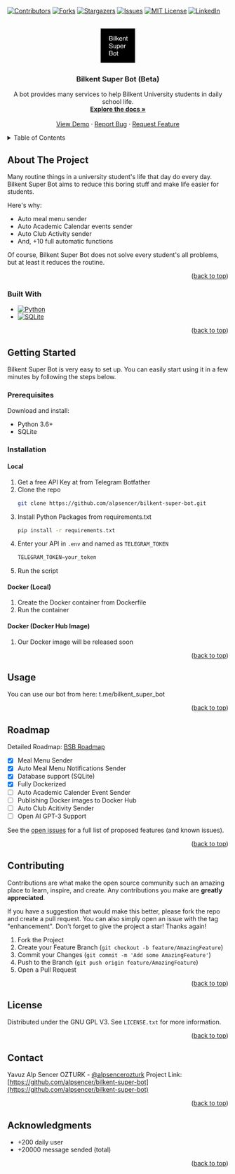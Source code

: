 <a name="readme-top"></a>

<!-- PROJECT SHIELDS -->

[![Contributors][contributors-shield]][contributors-url]
[![Forks][forks-shield]][forks-url]
[![Stargazers][stars-shield]][stars-url]
[![Issues][issues-shield]][issues-url]
[![MIT License][license-shield]][license-url]
[![LinkedIn][linkedin-shield]][linkedin-url]



<!-- PROJECT LOGO -->
<br />
<div align="center">
  <a href="https://github.com/alpsencer/bilkent-super-bot">
    <img src="assets\img\bsb-logo.png" alt="Logo" width="80" height="80">
  </a>

  <h3 align="center">Bilkent Super Bot (Beta)</h3>

  <p align="center">
    A bot provides many services to help Bilkent University students in daily school life.
    <br />
    <a href="https://github.com/alpsencer/bilkent-super-bot"><strong>Explore the docs »</strong></a>
    <br />
    <br />
    <a href="t.me/bilkent_super_bot">View Demo</a>
    ·
    <a href="https://github.com/alpsencer/bilkent-super-bot/issues">Report Bug</a>
    ·
    <a href="https://github.com/alpsencer/bilkent-super-bot/issues">Request Feature</a>
  </p>
</div>



<!-- TABLE OF CONTENTS -->
<details>
  <summary>Table of Contents</summary>
  <ol>
    <li>
      <a href="#about-the-project">About The Project</a>
      <ul>
        <li><a href="#built-with">Built With</a></li>
      </ul>
    </li>
    <li>
      <a href="#getting-started">Getting Started</a>
      <ul>
        <li><a href="#prerequisites">Prerequisites</a></li>
        <li><a href="#installation">Installation</a></li>
      </ul>
    </li>
    <li><a href="#usage">Usage</a></li>
    <li><a href="#roadmap">Roadmap</a></li>
    <li><a href="#contributing">Contributing</a></li>
    <li><a href="#license">License</a></li>
    <li><a href="#contact">Contact</a></li>
    <li><a href="#acknowledgments">Acknowledgments</a></li>
  </ol>
</details>



<!-- ABOUT THE PROJECT -->
## About The Project
<!-- [![Product Name Screen Shot][product-screenshot]](https://example.com) -->

Many routine things in a university student's life that day do every day. Bilkent Super Bot aims to reduce this boring stuff and make life easier for students.

Here's why:
* Auto meal menu sender
* Auto Academic Calendar events sender
* Auto Club Activity sender
* And, +10 full automatic functions

Of course, Bilkent Super Bot does not solve every student's all problems, but at least it reduces the routine.

<p align="right">(<a href="#readme-top">back to top</a>)</p>



### Built With

* [![Python][Python]][Python-url]
* [![SQLite][Sqlite]][Sqlite-url]


<p align="right">(<a href="#readme-top">back to top</a>)</p>



<!-- GETTING STARTED -->
## Getting Started
Bilkent Super Bot is very easy to set up. You can easily start using it in a few minutes by following the steps below.


### Prerequisites

Download and install:
- Python 3.6+
- SQLite

### Installation

#### Local

1. Get a free API Key at from Telegram Botfather
2. Clone the repo
   ```sh
   git clone https://github.com/alpsencer/bilkent-super-bot.git
   ```
3. Install Python Packages from requirements.txt
   ```sh
   pip install -r requirements.txt
   ```
4. Enter your API in `.env` and named as `TELEGRAM_TOKEN`
   ```js
   TELEGRAM_TOKEN=your_token
   ```
5. Run the script

#### Docker (Local)

1. Create the Docker container from Dockerfile
2. Run the container

#### Docker (Docker Hub Image)
1. Our Docker image will be released soon

<p align="right">(<a href="#readme-top">back to top</a>)</p>



<!-- USAGE EXAMPLES -->
## Usage

You can use our bot from here: t.me/bilkent_super_bot

<p align="right">(<a href="#readme-top">back to top</a>)</p>



<!-- ROADMAP -->
## Roadmap
Detailed Roadmap: [BSB Roadmap](https://bit.ly/bilkentsuperbot)

- [x] Meal Menu Sender
- [x] Auto Meal Menu Notifications Sender
- [x] Database support (SQLite)
- [x] Fully Dockerized
- [ ] Auto Academic Calender Event Sender
- [ ] Publishing Docker images to Docker Hub 
- [ ] Auto Club Acitivity Sender
- [ ] Open AI GPT-3 Support

See the [open issues](https://github.com/alpsencer/bilkent-super-bot/issues) for a full list of proposed features (and known issues).

<p align="right">(<a href="#readme-top">back to top</a>)</p>



<!-- CONTRIBUTING -->
## Contributing

Contributions are what make the open source community such an amazing place to learn, inspire, and create. Any contributions you make are **greatly appreciated**.

If you have a suggestion that would make this better, please fork the repo and create a pull request. You can also simply open an issue with the tag "enhancement".
Don't forget to give the project a star! Thanks again!

1. Fork the Project
2. Create your Feature Branch (`git checkout -b feature/AmazingFeature`)
3. Commit your Changes (`git commit -m 'Add some AmazingFeature'`)
4. Push to the Branch (`git push origin feature/AmazingFeature`)
5. Open a Pull Request

<p align="right">(<a href="#readme-top">back to top</a>)</p>



<!-- LICENSE -->
## License

Distributed under the GNU GPL V3. See `LICENSE.txt` for more information.

<p align="right">(<a href="#readme-top">back to top</a>)</p>


<!-- CONTACT -->
## Contact

Yavuz Alp Sencer OZTURK - [@alpsencerozturk](https://twitter.com/alpsencerozturk)
Project Link: [https://github.com/alpsencer/bilkent-super-bot](https://github.com/alpsencer/bilkent-super-bot)

<p align="right">(<a href="#readme-top">back to top</a>)</p>



<!-- ACKNOWLEDGMENTS -->
## Acknowledgments

* +200 daily user
* +20000 message sended (total)


<p align="right">(<a href="#readme-top">back to top</a>)</p>



<!-- MARKDOWN LINKS & IMAGES -->
<!-- https://www.markdownguide.org/basic-syntax/#reference-style-links -->
[contributors-shield]: https://img.shields.io/github/contributors/alpsencer/bilkent-super-bot.svg?style=for-the-badge
[contributors-url]: https://github.com/alpsencer/bilkent-super-bot/graphs/contributors
[forks-shield]: https://img.shields.io/github/forks/alpsencer/bilkent-super-bot.svg?style=for-the-badge
[forks-url]: https://github.com/alpsencer/bilkent-super-bot/network/members
[stars-shield]: https://img.shields.io/github/stars/alpsencer/bilkent-super-bot.svg?style=for-the-badge
[stars-url]: https://github.com/alpsencer/bilkent-super-bot/stargazers
[issues-shield]: https://img.shields.io/github/issues/alpsencer/bilkent-super-bot.svg?style=for-the-badge
[issues-url]: https://github.com/alpsencer/bilkent-super-bot/issues
[license-shield]: https://img.shields.io/github/license/alpsencer/bilkent-super-bot.svg?style=for-the-badge
[license-url]: https://github.com/alpsencer/bilkent-super-bot/blob/master/LICENSE.txt
[linkedin-shield]: https://img.shields.io/badge/-LinkedIn-black.svg?style=for-the-badge&logo=linkedin&colorB=555
[linkedin-url]: https://linkedin.com/in/yavuzalpsencerozturk
[product-screenshot]: images/screenshot.png

[Sqlite]: https://img.shields.io/badge/SQLite-07405E?style=for-the-badge&logo=sqlite&logoColor=white
[Sqlite-url]: https://www.sqlite.org/
[Python]: https://img.shields.io/badge/Python-3776AB?style=for-the-badge&logo=python&logoColor=white
[Python-url]: https://www.python.org/
[PTB]: https://img.shields.io/badge/Python%20Telegram%20Bot-2CA5E0?style=for-the-badge&logo=telegram&logoColor=white
[PTB-url]: https://github.com/python-telegram-bot/python-telegram-bot